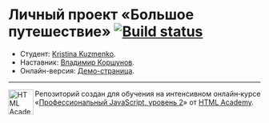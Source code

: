 # Личный проект «Большое путешествие» [![Build status][travis-image]][travis-url]

- Студент: [Kristina Kuzmenko](https://up.htmlacademy.ru/ecmascript/11/user/608749).
- Наставник: [Владимир Коршунов](https://htmlacademy.ru/profile/bekobou).
- Онлайн-версия: [Демо-страница](https://htmlacademy-big-trip.now.sh/).

---

<a href="https://htmlacademy.ru/intensive/ecmascript"><img align="left" width="50" height="50" title="HTML Academy" src="https://up.htmlacademy.ru/static/img/intensive/ecmascript/logo-for-github.svg"></a>

Репозиторий создан для обучения на интенсивном онлайн‑курсе «[Профессиональный JavaScript, уровень 2](https://htmlacademy.ru/intensive/ecmascript)» от [HTML Academy](https://htmlacademy.ru).

[travis-image]: https://travis-ci.com/htmlacademy-ecmascript/608749-big-trip-11.svg?branch=master
[travis-url]: https://travis-ci.com/htmlacademy-ecmascript/608749-big-trip-11
